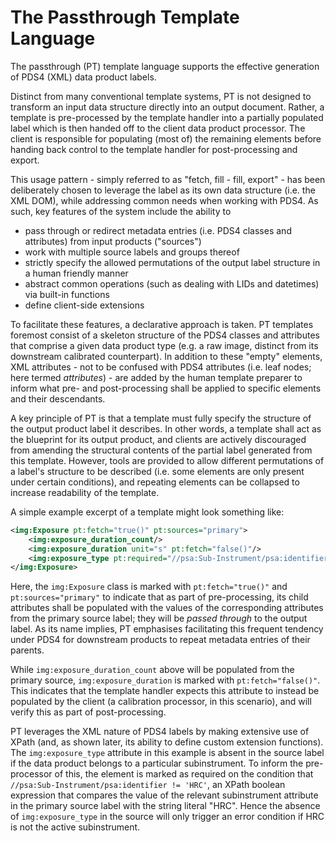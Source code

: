 # The Passthrough Template Language 
The passthrough (PT) template language supports the effective generation of PDS4 (XML) data product labels.

Distinct from many conventional template systems, PT is not designed to transform an input data structure
directly into an output document. Rather, a template is pre-processed by the template handler into a partially
populated label which is then handed off to the client data product processor. The client is responsible for populating
(most of) the remaining elements before handing back control to the template handler for post-processing and export.

This usage pattern - simply referred to as "fetch, fill - fill, export" - has been deliberately chosen to leverage the
label as its own data structure (i.e. the XML DOM), while addressing common needs when working with PDS4.
As such, key features of the system include the ability to
- pass through or redirect metadata entries (i.e. PDS4 classes and attributes) from input products ("sources")
- work with multiple source labels and groups thereof
- strictly specify the allowed permutations of the output label structure in a human friendly manner
- abstract common operations (such as dealing with LIDs and datetimes) via built-in functions
- define client-side extensions

To facilitate these features, a declarative approach is taken. PT templates foremost consist of a skeleton structure of
the PDS4 classes and attributes that comprise a given data product type (e.g. a raw image, distinct from its downstream
calibrated counterpart). In addition to these "empty" elements, XML attributes - not to be confused with PDS4
attributes (i.e. leaf nodes; here termed *attributes*) - are added by the human template preparer to inform what pre-
and post-processing shall be applied to specific elements and their descendants.

A key principle of PT is that a template must fully specify the structure of the output product label it describes.
In other words, a template shall act as the blueprint for its output product, and clients are actively discouraged from
amending the structural contents of the partial label generated from this template. However, tools are provided to
allow different permutations of a label's structure to be described (i.e. some elements are only present under certain
conditions), and repeating elements can be collapsed to increase readability of the template.

A simple example excerpt of a template might look something like:
```xml
<img:Exposure pt:fetch="true()" pt:sources="primary">
    <img:exposure_duration_count/>
    <img:exposure_duration unit="s" pt:fetch="false()"/>
    <img:exposure_type pt:required="//psa:Sub-Instrument/psa:identifier != 'HRC'"/>
</img:Exposure>
```
Here, the `img:Exposure` class is marked with `pt:fetch="true()"` and `pt:sources="primary"` to indicate that as part
of pre-processing, its child attributes shall be populated with the values of the corresponding attributes from the
primary source label; they will be *passed through* to the output label. As its name implies, PT emphasises
facilitating this frequent tendency under PDS4 for downstream products to repeat metadata entries of their parents.

While `img:exposure_duration_count` above will be populated from the primary source, `img:exposure_duration`
is marked with `pt:fetch="false()"`. This indicates that the template handler expects this attribute to instead be
populated by the client (a calibration processor, in this scenario), and will verify this as part of post-processing.

PT leverages the XML nature of PDS4 labels by making extensive use of XPath (and, as shown later, its ability to define
custom extension functions). The `img:exposure_type` attribute in this example is absent in the source label if the
data product belongs to a particular subinstrument. To inform the pre-processor of this, the element is marked as
required on the condition that `//psa:Sub-Instrument/psa:identifier != 'HRC'`, an XPath boolean expression that
compares the value of the relevant subinstrument attribute in the primary source label with the string literal "HRC".
Hence the absence of `img:exposure_type` in the source will only trigger an error condition if HRC is not the active
subinstrument.
